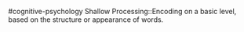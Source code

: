 #cognitive-psychology 
Shallow Processing::Encoding on a basic level, based on the structure or appearance of words. 